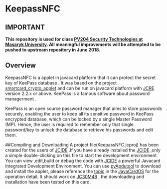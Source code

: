 # KeepassNFC
## IMPORTANT
**This repository is used for class [PV204 Security Technologies at Masaryk University](https://is.muni.cz/auth/predmety/predmet?lang=en;setlang=en;pvysl=3141746). All meaningful improvements will be attempted to be pushed to upstream repository in June 2018.**

## Overview
KeepassNFC is a applet in javacard platform that it can protect the secret key of KeePass database . It was based on the project [smartcard_crypto_applet](https://github.com/nfd/smartcard_crypto_applet) and can be run on javacard platform with [JCRE](http://javacardos.com/wiki/index.php/home/index/index/model/jcre/app_name/JCRESpec01intro.html?ws=github&prj=KeepassNFC) version 2.2.x or above. KeePass is a famous software about password managerment .

KeePass is an open source password manager that aims to store passwords securely, enabling the user to keep all its sensitive password in KeePass encrypted database, which can be locked by a single Master Password (MP). Hence, the user is required to remember only that single password/key to unlock the database to retrieve his passwords and edit them.

##Compiling and Downloading
A project file(KeepassNFC.jcproj) has been created for the users of [JCIDE](http://www.javacardos.com/tools/index.html?ws=github&prj=KeepassNFC#JCIDE) .If you have already installed the [JCIDE](http://www.javacardos.com/tools/index.html?ws=github&prj=KeepassNFC#JCIDE) ,only a simple double-clicking on this file to start the development environment.
You can view ,edit,build or debug the code with [JCIDE](http://www.javacardos.com/tools/index.html?ws=github&prj=KeepassNFC#JCIDE) a powerful Javacard Integrated Development Environment.
You can use [pyApdutool](http://javacardos.com/tools/index.html?ws=github&prj=KeepassNFC#pyApduTool) to download and install the applet, please reference the [topic](http://javacardos.com/javacardforum/viewtopic.php?f=3&t=38&ws=github&prj=KeepassNFC) in the [JavaCardOS](http://javacardos.com/javacardforum/?ws=github&prj=KeepassNFC) for the operation detail. It should work on [JC30M48](http://www.javacardos.com/store/javacard-jc30m48cr.php?ws=github&prj=KeepassNFC) , the downloading and installation have been tested on this card.
